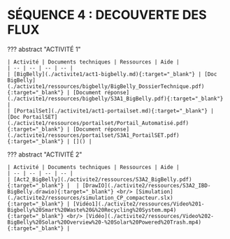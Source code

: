# SÉQUENCE 4 : DECOUVERTE DES FLUX

??? abstract "ACTIVITÉ 1"

    | Activité | Documents techniques | Ressources | Aide |
    | -- | -- | -- | -- |
    | [BigBelly](./activite1/act1-bigbelly.md){:target="_blank"} | [Doc BigBelly](./activite1/ressources/bigbelly/BigBelly_DossierTechnique.pdf){:target="_blank"} | [Document réponse](./activite1/ressources/bigbelly/S3A1_BigBelly.pdf){:target="_blank"} |
    | [PortailSet](./activite1/act1-portailset.md){:target="_blank"} | [Doc PortailSET](./activite1/ressources/portailset/Portail_Automatisé.pdf){:target="_blank"} | [Document réponse](./activite1/ressources/portailset/S3A1_PortailSET.pdf){:target="_blank"} | []() |


??? abstract "ACTIVITÉ 2"

    | Activité | Documents techniques | Ressources | Aide |
    | -- | -- | -- | -- |
    | [Act2_BigBelly](./activite2/ressources/S3A2_BigBelly.pdf){:target="_blank"} |  | [DrawIO](./activite2/ressources/S3A2_IBD-BigBelly.drawio){:target="_blank"} <br/> [Simulation](./activite2/ressources/simulation_CP_compacteur.slx){:target="_blank"} | [Vidéo1](./activite2/ressources/Video%201-Bigbelly%20Smart%20Waste%20&%20Recycling%20System.mp4){:target="_blank"} <br/> [Vidéo](./activite2/ressources/Video%202-BigBelly%20Solar%20Overview%20-%20Solar%20Powered%20Trash.mp4){:target="_blank"} |

<!--
??? abstract "Mini-Projet"

    | Activité | Documents techniques | Ressources | Aide |
    | -- | -- | -- | -- |
    | [Xplorer](./mini-projet/xplorer.md){:target="_blank"} |  | []() | []() |

-->